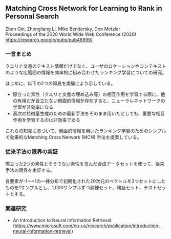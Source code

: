 ## Matching Cross Network for Learning to Rank in Personal Search  
Zhen Qin, Zhongliang Li, Mike Bendersky, Don Metzler  
Proceedings of the 2020 World Wide Web Conference (2020)  
https://research.google/pubs/pub48899/

### 一言まとめ
クエリと文書のテキスト情報だけでなく、ユーザのロケーションやコンテキストのような広範囲の情報を効率的に組み合わせたランキング学習についての研究。

はじめに、以下の2つの知見を実験により示している。
- 際立った素性（クエリと文書の埋め込み等）の相互作用を学習する際に、他の有用だが目立たない側面的情報が存在すると、ニューラルネットワークの学習が非効率になる
- 高次の特徴量生成のための最新手法をそのまま用いたとしても、重要な相互作用を学習するのは非効率である

これらの知見に基づいて、側面的情報を用いたランキング学習のためのシンプルで効果的なMatching Cross Network (MCN) 手法を提案している。

### 従来手法の限界の実証
際立った2つの素性とそうでない素性を含んだ合成データセットを使って、従来手法の限界を実証する。

各要素が-1～+1の一様分布で初期化された20次元のベクトルを3つセットにしたものを1サンプルとし、1,000サンプルずつ訓練セット、検証セット、テストセットとする。



### 関連研究
- An Introduction to Neural Information Retrieval (https://www.microsoft.com/en-us/research/publication/introduction-neural-information-retrieval)
